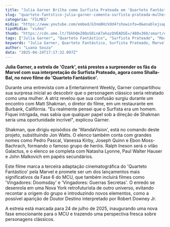 ```yaml
---
title: "Julia Garner Brilha como Surfista Prateada em 'Quarteto Fantástico': Uma Reviravolta Inesperada!"
slug: "quarteto-fantstico-julia-garner-comenta-surfista-prateada-mulher-do-filme"
categoria: "FILMES"
midia: "https://www.youtube.com/embed/G3nm8HzVdd4?showinfo=0&enablejsapi=1"
tipoMidia: "video"
thumb: "https://cdn.ome.lt/7bkhQeZ8QoS8inA7ahazQVEADSE=/480x360/smart/extras/conteudos/Captura_de_tela_2025-04-24_125624.png"
tags: ["Julia Garner", "Quarteto Fantástico", "Surfista Prateado", "Marvel", "MCU", "Matt Shakman", "Pedro Pascal", "Vanessa Kirby", "Joseph Quinn", "Ebon Moss-Bachrach", "Ralph Ineson", "Natasha Lyonne", "Paul Walter Hauser", "John Malkovich", "Robert Downey Jr.", "Vingadores"]
keywords: "Julia Garner, Quarteto Fantástico, Surfista Prateado, Marvel, MCU, Matt Shakman, Pedro Pascal, Vanessa Kirby, Joseph Quinn, Ebon Moss-Bachrach, Ralph Ineson, Natasha Lyonne, Paul Walter Hauser, John Malkovich, Robert Downey Jr., Vingadores"
author: "Luana Souza"
data: "2025-04-24T17:17:32.097Z"
---
```


**Julia Garner, a estrela de 'Ozark', está prestes a surpreender os fãs da Marvel com sua interpretação do Surfista Prateado, agora como Shalla-Bal, no novo filme do 'Quarteto Fantástico'.**

Durante uma entrevista com a Entertainment Weekly, Garner compartilhou sua surpresa inicial ao descobrir que o personagem clássico seria retratado como uma mulher. A atriz revelou que sua confusão surgiu durante um encontro com Matt Shakman, o diretor do filme, em um restaurante em Burbank, Califórnia. "Eu realmente pensei que o Surfista era um homem. Fiquei intrigada, mas sabia que qualquer papel sob a direção de Shakman seria uma oportunidade incrível", explicou Garner.

Shakman, que dirigiu episódios de 'WandaVision', está no comando deste projeto, substituindo Jon Watts. O elenco também conta com grandes nomes como Pedro Pascal, Vanessa Kirby, Joseph Quinn e Ebon Moss-Bachrach, formando o famoso grupo de heróis. Ralph Ineson será o vilão Galactus, e o elenco se completa com Natasha Lyonne, Paul Walter Hauser e John Malkovich em papéis secundários.

Este filme marca a terceira adaptação cinematográfica do 'Quarteto Fantástico' pela Marvel e promete ser um dos lançamentos mais significativos da Fase 6 do MCU, que também incluirá filmes como 'Vingadores: Doomsday' e 'Vingadores: Guerras Secretas'. O enredo se desenrola em uma Nova York retrofuturista de outro universo, evitando recontar a origem do grupo e introduzindo novos elementos, como a possível aparição de Doutor Destino interpretado por Robert Downey Jr.

A estreia está marcada para 24 de julho de 2025, inaugurando uma nova fase emocionante para o MCU e trazendo uma perspectiva fresca sobre personagens clássicos.